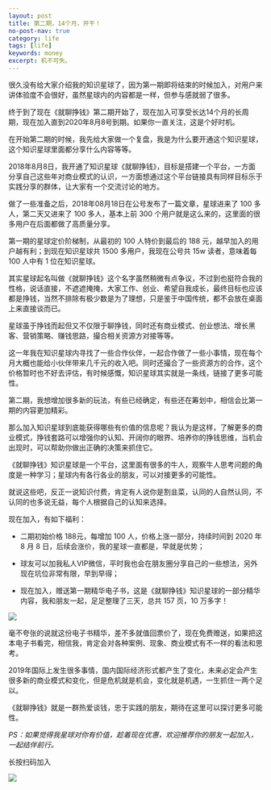 ```yaml
---
layout: post
title: 第二期，14个月，开干！
no-post-nav: true
category: life
tags: [life]
keywords: money
excerpt: 机不可失。
---
```


很久没有给大家介绍我的知识星球了，因为第一期即将结束的时候加入，对用户来讲体验度不会很好，虽然星球内的内容都是一样，但参与感就弱了很多。

终于到了现在《就聊挣钱》第二期开始了，现在加入可享受长达14个月的长周期，现在加入直到2020年8月8号到期。如果你一直关注，这是个好时机。

在开始第二期的时候，我先给大家做一个复盘，我是为什么要开通这个知识星球，这个知识星球里面都分享什么内容等等。

2018年8月8日，我开通了知识星球《就聊挣钱》，目标是搭建一个平台，一方面分享自己这些年对商业模式的认识，一方面想通过这个平台链接具有同样目标乐于实践分享的群体，让大家有一个交流讨论的地方。

做了一些准备之后，2018年08月18日在公号发布了一篇文章，星球进来了 100 多人，第二天又进来了 100 多人，基本上前 300 个用户就是这么来的，这里面的很多用户在后面都做了高质量分享。

第一期的星球定价阶梯制，从最初的 100 人特价到最后的 188 元，越早加入的用户越有利；到现在知识星球共 1500 多用户，我现在公号共 15w 读者，意味着每 100 人中有 1 位在知识星球。

其实星球起名叫做《就聊挣钱》这个名字虽然稍微有点争议，不过到也挺符合我的性格，说话直接，不遮遮掩掩，大家工作、创业、希望自我成长，最终目标也应该都是挣钱，当然不排除有极少数是为了理想，只是鉴于中国传统，都不会放在桌面上来直接谈而已。

星球虽于挣钱而起但又不仅限于聊挣钱，同时还有商业模式、创业想法、增长黑客、营销策略、赚钱思路，撮合相关资源方对接等等。

这一年我在知识星球内寻找了一些合作伙伴，一起合作做了一些小事情，现在每个月大概也能给小伙伴带来几千元的收入吧。同时还撮合了一些资源方的合作，这个价格暂时也不好去评估，有时候感慨，知识星球其实就是一条线，链接了更多可能性。

第二期，我想增加很多新的玩法，有些已经确定，有些还在筹划中，相信会比第一期的内容更加精彩。

那么加入知识星球到底能获得哪些有价值的信息呢？我认为是这样，了解更多的商业模式，挣钱套路可以增强你的认知、开阔你的眼界、培养你的挣钱思维，当机会出现时，可以帮助你做出正确的决策来抓住它。

《就聊挣钱》知识星球是一个平台，这里面有很多的牛人，观察牛人思考问题的角度是一种学习；星球内有各行各业的朋友，可以对接更多的可能性。

就说这些吧，反正一说知识付费，肯定有人说你是割韭菜，认同的人自然认同，不认同的也多说无益，每个人根据自己的认知来选择。

现在加入，有如下福利：

- 二期初始价格 188元，每增加 100 人，价格上涨一部分，持续时间到 2020 年 8 月 8 日，后续会涨价，我的星球一直都是，早就是优势；

- 球友可以加我私人VIP微信，平时我也会在朋友圈分享自己的一些想法，另外现在坑位非常有限，早到早得；

- 现在加入，赠送第一期精华电子书，这是《就聊挣钱》知识星球的一部分精华内容，我和朋友一起，足足整理了三天，总共 157 页，10 万多字！

![](http://favorites.ren/assets/images/2019/zsxq/ebook.jpg)

毫不夸张的说就这份电子书精华，差不多就值回票价了，现在免费赠送，如果把这本电子书看完，相信我，肯定会对各种案例、现象、商业模式有不一样的看法和思考。

2019年国际上发生很多事情，国内国际经济形式都产生了变化，未来必定会产生很多新的商业模式和变化，但是危机就是机会，变化就是机遇，一生抓住一两个足以。

《就聊挣钱》就是一群热爱谈钱，忠于实践的朋友，期待在这里可以探讨更多可能性。

*PS：如果觉得我星球对你有价值，趁着现在优惠，欢迎推荐你的朋友一起加入，一起结伴前行。*

长按扫码加入

![](http://favorites.ren/assets/images/2019/zsxq/weixiao.jpg)
